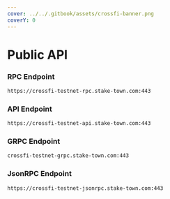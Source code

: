 ```yaml
---
cover: ../../.gitbook/assets/crossfi-banner.png
coverY: 0
---
```


# Public API

### **RPC Endpoint**

```bash
https://crossfi-testnet-rpc.stake-town.com:443
```

### **API Endpoint**

```bash
https://crossfi-testnet-api.stake-town.com:443
```

### **GRPC Endpoint**

```bash
crossfi-testnet-grpc.stake-town.com:443
```

### **JsonRPC Endpoint**

```bash
https://crossfi-testnet-jsonrpc.stake-town.com:443
```